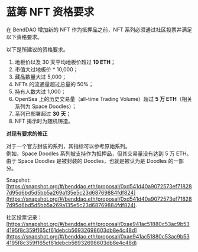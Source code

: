 # 蓝筹 NFT 资格要求

在 BendDAO 增加新的 NFT 作为抵押品之前，NFT 系列必须通过社区投票并满足以下资格要求。&#x20;

以下是所建议的资格要求。

1. 地板价以及 30 天平均地板价超过 **10 ETH**；
2. 市值大过地板价 \* 10,000；
3. 藏品数量大过 5,000；
4. NFTs 的流通量超过总量的 50%；
5. 持有人数大过 1,000；
6. OpenSea 上的历史交易量（all-time Trading Volume）超过 **5 万 ETH**（相关系列为 Space Doodles）；
7. 系列已部署超过 **30 天**；
8. NFT 揭示时为随机铸造。

**对现有要求的修正**

对于一个官方封装的系列，其指标可以参考原始系列。\
   例如，Space Doodles 系列被支持作为抵押品，但其交易量没有达到 5 万 ETH。由于 Space Doodles 是被封装的 Doodles，也就是被认为是 Doodles 的一部分。

Snapshot: [https://snapshot.org/#/benddao.eth/proposal/0xd541d40a9072573ef718287d95d6bd5d5bb5a269a135e5c23d68769884fdf824](https://snapshot.org/#/benddao.eth/proposal/0xd541d40a9072573ef718287d95d6bd5d5bb5a269a135e5c23d68769884fdf824).

社区投票记录：[https://snapshot.org/#/benddao.eth/proposal/0xae941ac51880c53ac9b534195f8c359f165cf61debcb56932698603db8e4c48d](https://snapshot.org/#/benddao.eth/proposal/0xae941ac51880c53ac9b534195f8c359f165cf61debcb56932698603db8e4c48d)

